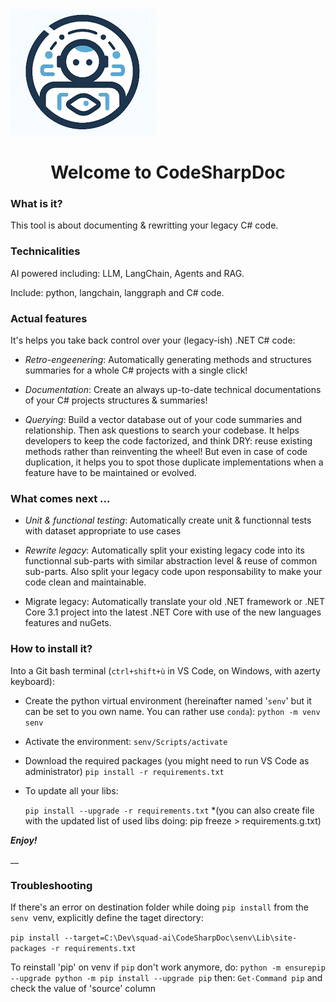 <img src="./CodeSharpDoc-logo.png" title="" alt="logo" data-align="center">

<H1 style="text-align: center;">Welcome to CodeSharpDoc</H1>

### What is it?

This tool is about documenting & rewritting your legacy C# code.

### Technicalities

AI powered including: LLM, LangChain, Agents and RAG.

Include: python, langchain, langgraph and C# code.

### Actual features

It's helps you take back control over your (legacy-ish) .NET C# code: 

- *Retro-engeenering*: Automatically generating methods and structures summaries for a whole C# projects with a single click!

- *Documentation*: Create an always up-to-date technical documentations of your C# projects structures & summaries!

- *Querying*: Build a vector database out of your code summaries and relationship. Then ask questions to search your codebase. It helps developers to keep the code factorized, and think DRY: reuse existing methods rather than reinventing the wheel! But even in case of code duplication, it helps you to spot those duplicate implementations when a feature have to be maintained or evolved.

### What comes next ...

- *Unit & functional testing*: Automatically create unit & functionnal tests with dataset appropriate to use cases 

- *Rewrite legacy*: Automatically split your existing legacy code into its functionnal sub-parts with similar abstraction level & reuse of common sub-parts. Also split your legacy code upon responsability to make your code clean and maintainable.  

- Migrate legacy: Automatically translate your old .NET framework or .NET Core 3.1 project into the latest .NET Core with use of the new languages features and nuGets.

<H3>How to install it?</H3>

Into a Git bash terminal (`ctrl+shift+ù` in VS Code, on Windows, with azerty keyboard):

- Create the python virtual environment (hereinafter named '`senv`' but it can be set to you own name. You can rather use `conda`):
  `python -m venv senv`

- Activate the environment:
  `senv/Scripts/activate`

- Download the required packages (you might need to run VS Code as administrator)
  `pip install -r requirements.txt`

- To update all your libs: 
  
  `pip install --upgrade -r requirements.txt`
  *(you can also create file with the updated list of used libs doing: pip freeze > requirements.g.txt)

***Enjoy!***

__

### Troubleshooting

If there's an error on destination folder while doing `pip install` from the `senv `venv, explicitly define the taget directory: 

`pip install --target=C:\Dev\squad-ai\CodeSharpDoc\senv\Lib\site-packages -r requirements.txt`

To reinstall 'pip' on venv if `pip` don't work anymore, do:
`python -m ensurepip --upgrade
python -m pip install --upgrade pip`
then: `Get-Command pip` and check the value of 'source' column